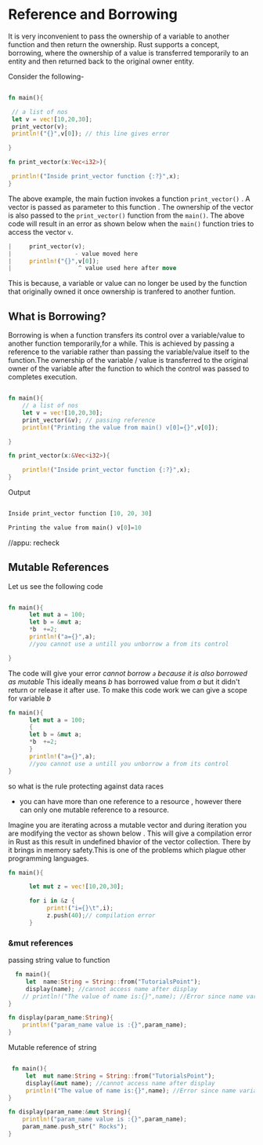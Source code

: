# Reference and Borrowing

It is very inconvenient to pass the ownership of a variable to another function and then return the ownership. Rust supports a concept, borrowing, where the ownership of a value is transferred temporarily to an entity and then returned back to the original owner entity.

Consider the following-

   ```rust
  
fn main(){

    // a list of nos
    let v = vec![10,20,30];
    print_vector(v);
    println!("{}",v[0]); // this line gives error

}

fn print_vector(x:Vec<i32>){

    println!("Inside print_vector function {:?}",x);
}

   ```

The above example, the main fuction invokes a function `print_vector()` . A vector is passed as parameter to this function . The ownership of the vector is also passed to the `print_vector()` function from the `main()`. The above code will result in an error as shown below  when the `main()` function tries to access the vector `v`. 

   ```rust
  |     print_vector(v);
  |                  - value moved here
  |     println!("{}",v[0]);
  |                   ^ value used here after move
   ```

This is because, a variable or value can no longer be used by the function that originally owned it once ownership is tranfered to another funtion.

## What is Borrowing?

Borrowing is when a function transfers its control over a variable/value to another function temporarily,for a while. This is achieved by passing a reference to the variable rather than passing the variable/value itself to the function.The ownership of the variable / value is transferred to the original owner of the variable after the function to which the control was passed to completes execution.

```rust

fn main(){
    // a list of nos
    let v = vec![10,20,30];
    print_vector(&v); // passing reference
    println!("Printing the value from main() v[0]={}",v[0]);

}

fn print_vector(x:&Vec<i32>){

    println!("Inside print_vector function {:?}",x);
}

```
Output

```rust

Inside print_vector function [10, 20, 30]

Printing the value from main() v[0]=10

```

//appu: recheck
## Mutable References

Let us see the following code

```rust

fn main(){
      let mut a = 100;
      let b = &mut a;
      *b  +=2;
      println!("a={}",a);
      //you cannot use a untill you unborrow a from its control

}

```

The code will give your error *cannot borrow `a`  because it is also borrowed as mutable*
This ideally means *b* has borrowed value from *a* but it didn't return or release it after use.
To make this code work we can give a scope for variable *b*

```rust
fn main(){
      let mut a = 100;
      {
      let b = &mut a;
      *b  +=2;
      }
      println!("a={}",a);
      //you cannot use a untill you unborrow a from its control
}

```

so what is the rule protecting against data races

- you can have more than one reference to a resource , however
  there can only one mutable reference to a resource.

Imagine you are iterating across a mutable vector and during iteration you
are modifying the vector as shown below . This will give a compilation error in Rust as this result in undefined bhavior of the vector collection.
There by it brings in memory safety.This is one of the problems which plague other programming languages.

```rust
fn main(){

      let mut z = vec![10,20,30];

      for i in &z {
           print!("i={}\t",i);
           z.push(40);// compilation error
      }

```

### &mut references

passing string value to function

```rust
  fn main(){
     let  name:String = String::from("TutorialsPoint");
     display(name); //cannot access name after display
    // println!("The value of name is:{}",name); //Error since name variable is invalidated
}

fn display(param_name:String){
    println!("param_name value is :{}",param_name);
}

```


Mutable reference of string 

```rust

 fn main(){
     let  mut name:String = String::from("TutorialsPoint");
     display(&mut name); //cannot access name after display
     println!("The value of name is:{}",name); //Error since name variable is invalidated
}

fn display(param_name:&mut String){
    println!("param_name value is :{}",param_name);
    param_name.push_str(" Rocks");
}

```



